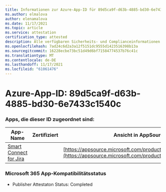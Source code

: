 ```yaml
---
title: Informationen zur Azure-App-ID für 89d5ca9f-d63b-4885-bd30-6e7433c1540c
ms.author: elmalova
author: elenamalova
ms.date: 11/17/2021
ms.topic: article
ms.service: attestation
certification_type: attested
description: Alle verfügbaren Sicherheits- und Complianceinformationen für 89d5ca9f-d63b-4885-bd30-6e7433c1540c.
ms.openlocfilehash: 7ad24c6d2a3a12f5151dc9555d1423516398b13a
ms.sourcegitcommit: 16228ecbe73bc51d49d6bf71584774537b76c41c
ms.translationtype: MT
ms.contentlocale: de-DE
ms.lasthandoff: 11/17/2021
ms.locfileid: "61061476"
---
```

# <a name="azure-app-id-89d5ca9f-d63b-4885-bd30-6e7433c1540c"></a>Azure-App-ID: 89d5ca9f-d63b-4885-bd30-6e7433c1540c


### <a name="apps-associated-with-this-id"></a>Apps, die dieser ID zugeordnet sind:
| **App-Name** | **Zertifiziert** | **Ansicht in AppSource** |
|--------------|---------------|-----------------------|
| [Smart Connect for Jira](https://docs.microsoft.com/microsoft-365-app-certification/forward/WA200002055) |  | [https://appsource.microsoft.com/product/office/WA200002055](https://appsource.microsoft.com/product/office/WA200002055) |

### <a name="microsoft-365-app-compliance-status"></a>Microsoft 365 App-Kompatibilitätsstatus
- Publisher Attestaton Status: Completed
